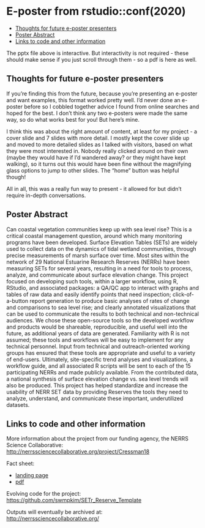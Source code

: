E-poster from rstudio::conf(2020)
================

  - [Thoughts for future e-poster
    presenters](#thoughts-for-future-e-poster-presenters)
  - [Poster Abstract](#poster-abstract)
  - [Links to code and other
    information](#links-to-code-and-other-information)

<!-- README.md is generated from README.Rmd. Please edit that file -->

The pptx file above is interactive. But interactivity is not required -
these should make sense if you just scroll through them - so a pdf is
here as well.

## Thoughts for future e-poster presenters

If you’re finding this from the future, because you’re presenting an
e-poster and want examples, this format worked pretty well. I’d never
done an e-poster before so I cobbled together advice I found from online
searches and hoped for the best. I don’t think any two e-posters were
made the same way, so do what works best for you\! But here’s mine.

I think this was about the right amount of content, at least for my
project - a cover slide and 7 slides with more detail. I mostly kept the
cover slide up and moved to more detailed slides as I talked with
visitors, based on what they were most interested in. Nobody really
clicked around on their own (maybe they would have if I’d wandered away?
or they might have kept walking), so it turns out this would have been
fine without the magnifying glass options to jump to other slides. The
“home” button was helpful though\!

All in all, this was a really fun way to present - it allowed for but
didn’t require in-depth conversations.

## Poster Abstract

Can coastal vegetation communities keep up with sea level rise? This is
a critical coastal management question, around which many monitoring
programs have been developed. Surface Elevation Tables (SETs) are widely
used to collect data on the dynamics of tidal wetland communities,
through precise measurements of marsh surface over time. Most sites
within the network of 29 National Estuarine Research Reserves (NERRs)
have been measuring SETs for several years, resulting in a need for
tools to process, analyze, and communicate about surface elevation
change. This project focused on developing such tools, within a larger
workflow, using R, RStudio, and associated packages: a QA/QC app to
interact with graphs and tables of raw data and easily identify points
that need inspection; click-of-a-button report generation to produce
basic analyses of rates of change and comparisons to sea level rise; and
clearly annotated visualizations that can be used to communicate the
results to both technical and non-technical audiences. We chose these
open-source tools so the developed workflow and products would be
shareable, reproducible, and useful well into the future, as additional
years of data are generated. Familiarity with R is not assumed; these
tools and workflows will be easy to implement for any technical
personnel. Input from technical and outreach-oriented working groups has
ensured that these tools are appropriate and useful to a variety of
end-users. Ultimately, site-specific trend analyses and visualizations,
a workflow guide, and all associated R scripts will be sent to each of
the 15 participating NERRs and made publicly available. From the
contributed data, a national synthesis of surface elevation change
vs. sea level trends will also be produced. This project has helped
standardize and increase the usability of NERR SET data by providing
Reserves the tools they need to analyze, understand, and communicate
these important, underutilized datasets.

## Links to code and other information

More information about the project from our funding agency, the NERRS
Science Collaborative:  
<http://nerrssciencecollaborative.org/project/Cressman18>

Fact sheet:

  - [landing
    page](http://nerrssciencecollaborative.org/resource/marsh-surface-tracking-sea-level-change-developing-tools-and-visualizations-sentinel-site)
  - [pdf](http://nerrssciencecollaborative.org/media/resources/Cressman-Fact-Sheet-forposting.pdf)

Evolving code for the project:  
<https://github.com/swmpkim/SETr_Reserve_Template>

Outputs will eventually be archived at:  
<http://nerrssciencecollaborative.org/>
